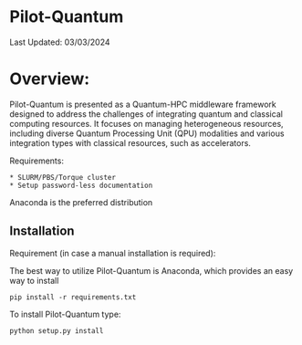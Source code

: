 # Pilot-Quantum

Last Updated: 03/03/2024

# Overview:

Pilot-Quantum is presented as a Quantum-HPC middleware framework designed to address the challenges of integrating quantum and classical computing resources. It focuses on managing heterogeneous resources, including diverse Quantum Processing Unit (QPU) modalities and various integration types with classical resources, such as accelerators.
 
Requirements:

	* SLURM/PBS/Torque cluster
	* Setup password-less documentation
	

Anaconda is the preferred distribution


## Installation
Requirement (in case a manual installation is required):

The best way to utilize Pilot-Quantum is Anaconda, which provides an easy way to install


    pip install -r requirements.txt

To install Pilot-Quantum type:

    python setup.py install